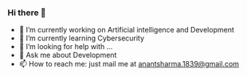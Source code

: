 ### Hi there 👋


- 🔭 I’m currently working on Artificial intelligence and Development
- 🌱 I’m currently learning Cybersecurity
- 🤔 I’m looking for help with ...
- 💬 Ask me about Development
- 📫 How to reach me: just mail me at anantsharma.1839@gmail.com


